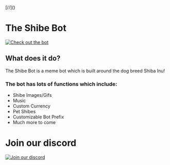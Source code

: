 [//](<style>@keyframes hover {0%{box-shadow: 0 10px 20px 0px;transform: translateY(0px)}50%{box-shadow: 0 10px 10px 0px;transform: translateY(-10px)}100%{box-shadow: 0 10px 20px 0px;transform: translateY(0px)}}@keyframes hovertwo {0%{transform: translateY(0px)}50%{transform: translateY(-10px)}100%{transform: translateY(0px)}}.columns .bot-img {box-shadow: none !important;border-radius: 50%;animation: hover 5s ease-in-out infinite;}.votebutton, .bot-name, .bot-description, .lib, .column, .owners, .btn-like, .status, .content {box-shadow: none !important;animation: hovertwo 5s ease-in-out infinite;}</style>)
# The Shibe Bot
[![Check out the bot](https://discordbots.org/api/widget/454379401279176706.svg)](https://discordbots.org/bot/454379401279176706)

## What does it do?

The Shibe Bot is a meme bot which is built around the dog breed Shiba Inu! 

### The bot has lots of functions which include:
* Shibe Images/Gifs
* Music
* Custom Currency
* Pet Shibes
* Customizable Bot Prefix
* Much more to come


# Join our discord
[![Join our discord](https://discordapp.com/api/guilds/485841182841110528/embed.png?style=banner2)](https://discord.gg/aSkxj6t)

